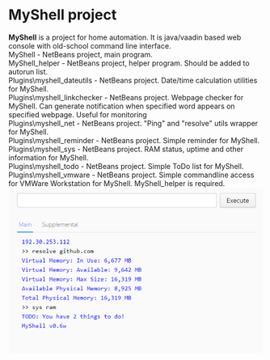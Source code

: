 # MyShell project
<b>MyShell</b> is a project for home automation. It is java/vaadin based web console with old-school command line interface.<br>
MyShell - NetBeans project, main program.<br>
MyShell_helper - NetBeans project, helper program. Should be added to autorun list.<br>
Plugins\myshell_dateutils - NetBeans project. Date/time calculation utilities for MyShell.<br>
Plugins\myshell_linkchecker - NetBeans project. Webpage checker for MyShell. Can generate notification when specified word appears on specified webpage. Useful for monitoring<br>
Plugins\myshell_net - NetBeans project. "Ping" and "resolve" utils wrapper for MyShell.<br>
Plugins\myshell_reminder - NetBeans project. Simple reminder for MyShell.<br>
Plugins\myshell_sys - NetBeans project. RAM status, uptime and other information for MyShell.<br>
Plugins\myshell_todo - NetBeans project. Simple ToDo list for MyShell.<br>
Plugins\myshell_vmware - NetBeans project. Simple commandline access for VMWare Workstation for MyShell. MyShell_helper is required.<br>
<img src="myshell.png" alt="MyShell">